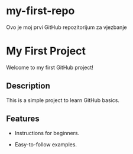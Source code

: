 # my-first-repo
Ovo je moj prvi GitHub repozitorijum za vjezbanje

# My First Project 
 
Welcome to my first GitHub project! 
 
  ## Description 
 
This is a simple project to learn GitHub basics. 
 
  ## Features 
 
- Instructions for beginners. 
 
- Easy-to-follow examples.  
